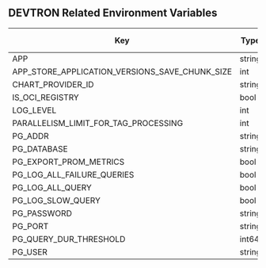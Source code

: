 

## DEVTRON Related Environment Variables
| Key   | Type     | Default Value     | Description       | Example       | Deprecated       |
|-------|----------|-------------------|-------------------|-----------------------|------------------|
 | APP | string |chart-sync |  |  | false |
 | APP_STORE_APPLICATION_VERSIONS_SAVE_CHUNK_SIZE | int |20 |  |  | false |
 | CHART_PROVIDER_ID | string |* |  |  | false |
 | IS_OCI_REGISTRY | bool |true |  |  | false |
 | LOG_LEVEL | int |0 |  |  | false |
 | PARALLELISM_LIMIT_FOR_TAG_PROCESSING | int |0 |  |  | false |
 | PG_ADDR | string |127.0.0.1 |  |  | false |
 | PG_DATABASE | string |orchestrator |  |  | false |
 | PG_EXPORT_PROM_METRICS | bool |true |  |  | false |
 | PG_LOG_ALL_FAILURE_QUERIES | bool |true |  |  | false |
 | PG_LOG_ALL_QUERY | bool |false |  |  | false |
 | PG_LOG_SLOW_QUERY | bool |true |  |  | false |
 | PG_PASSWORD | string |password |  |  | false |
 | PG_PORT | string |5432 |  |  | false |
 | PG_QUERY_DUR_THRESHOLD | int64 |5000 |  |  | false |
 | PG_USER | string |user |  |  | false |

